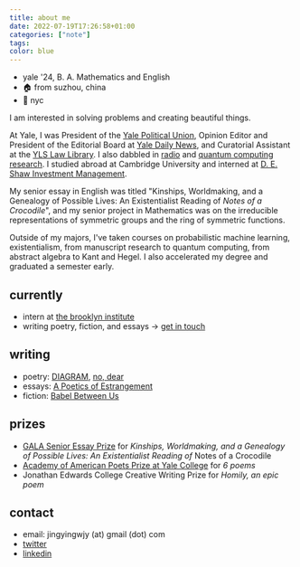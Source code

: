 ```yaml
---
title: about me
date: 2022-07-19T17:26:58+01:00
categories: ["note"]
tags:
color: blue
---
```


* yale '24, B. A. Mathematics and English 
* 🏠 from suzhou, china
* 📍 nyc

I am interested in solving problems and creating beautiful things. 

At Yale, I was President of the [Yale Political Union](https://ypu.sites.yale.edu/), Opinion Editor and President of the Editorial Board at [Yale Daily News](https://yaledailynews.com/blog/author/jeanwang/), and Curatorial Assistant at the [YLS Law Library]([url](https://library.law.yale.edu/)). I also dabbled in [radio](https://wybc.com/) and [quantum computing research]([url](https://yaleqc.com/)). I studied abroad at Cambridge University and interned at [D. E. Shaw Investment Management](https://www.deshaw.com/). 

My senior essay in English was titled "Kinships, Worldmaking, and a Genealogy of Possible Lives: An Existentialist Reading of *Notes of a Crocodile*", and my senior project in Mathematics was on the irreducible representations of symmetric groups and the ring of symmetric functions. 

Outside of my majors, I've taken courses on probabilistic machine learning,  existentialism, from manuscript research to quantum computing, from abstract algebra to Kant and Hegel. I also accelerated my degree and graduated a semester early.

## currently

* intern at [the brooklyn institute](https://thebrooklyninstitute.com/current-courses/)
* writing poetry, fiction, and essays -> [get in touch](mailto:jingyingwjy@gmail.com)

## writing

* poetry: [DIAGRAM](https://www.thediagram.com/), [no, dear](http://www.nodearmagazine.com/) 
* essays: [A Poetics of Estrangement](https://yale-herald.com/2022/10/16/a-poetics-of-estrangement/)
* fiction: [Babel Between Us](https://babelbetween.us/)

## prizes

* [GALA Senior Essay Prize](https://lgbts.yale.edu/gala) for *Kinships, Worldmaking, and a Genealogy of Possible Lives: An Existentialist Reading of* Notes of a Crocodile
* [Academy of American Poets Prize at Yale College](https://poets.org/academy-american-poets/prizes/university-college-poetry-prizes) for *6 poems*
* Jonathan Edwards College Creative Writing Prize for *Homily, an epic poem*

## contact

* email: jingyingwjy (at) gmail (dot) com
* [twitter](https://twitter.com/jingyingwang_)
* [linkedin](https://www.linkedin.com/in/jingyingwang/)
